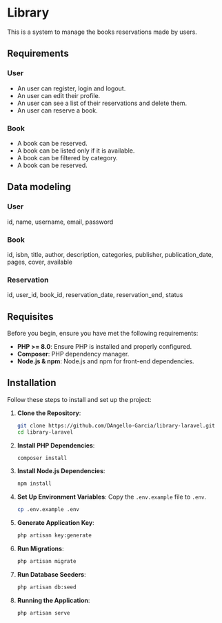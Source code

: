 # Library

This is a system to manage the books reservations made by users.

## Requirements

### User

-   An user can register, login and logout.
-   An user can edit their profile.
-   An user can see a list of their reservations and delete them.
-   An user can reserve a book.

### Book

-   A book can be reserved.
-   A book can be listed only if it is available.
-   A book can be filtered by category.
-   A book can be reserved.

## Data modeling

### User

id, name, username, email, password

### Book

id, isbn, title, author, description, categories, publisher, publication_date, pages, cover, available

### Reservation

id, user_id, book_id, reservation_date, reservation_end, status

## Requisites

Before you begin, ensure you have met the following requirements:

-   **PHP >= 8.0**: Ensure PHP is installed and properly configured.
-   **Composer**: PHP dependency manager.
-   **Node.js & npm**: Node.js and npm for front-end dependencies.

## Installation

Follow these steps to install and set up the project:

1. **Clone the Repository**:

    ```bash
    git clone https://github.com/DAngello-Garcia/library-laravel.git
    cd library-laravel
    ```

2. **Install PHP Dependencies**:

    ```bash
    composer install
    ```

3. **Install Node.js Dependencies**:

    ```bash
    npm install
    ```

4. **Set Up Environment Variables**:
   Copy the `.env.example` file to `.env`.

    ```bash
    cp .env.example .env
    ```

5. **Generate Application Key**:

    ```bash
    php artisan key:generate
    ```

6. **Run Migrations**:

    ```bash
    php artisan migrate
    ```

7. **Run Database Seeders**:

    ```bash
    php artisan db:seed
    ```

8. **Running the Application**:
    ```bash
    php artisan serve
    ```
